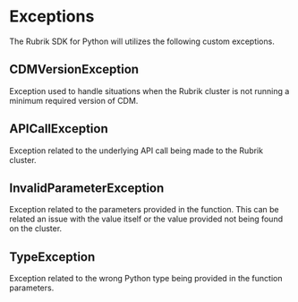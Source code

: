 # Exceptions

The Rubrik SDK for Python will utilizes the following custom exceptions.

## CDMVersionException

Exception used to handle situations when the Rubrik cluster is not running a minimum required version of CDM.

## APICallException

Exception related to the underlying API call being made to the Rubrik cluster.

## InvalidParameterException

Exception related to the parameters provided in the function. This can be related an issue with the value itself or the value provided not being found on the cluster.

## TypeException

Exception related to the wrong Python type being provided in the function parameters.
